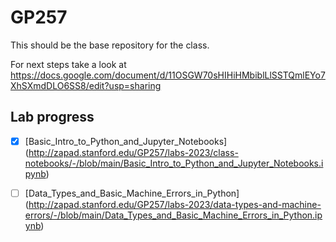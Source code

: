 # GP257

This should be the base repository for the class. 

For next steps take a look at https://docs.google.com/document/d/11OSGW70sHIHiHMbiblLlSSTQmlEYo7XhSXmdDLO6SS8/edit?usp=sharing

## Lab progress

- [x] [Basic_Intro_to_Python_and_Jupyter_Notebooks] (http://zapad.stanford.edu/GP257/labs-2023/class-notebooks/-/blob/main/Basic_Intro_to_Python_and_Jupyter_Notebooks.ipynb)

- [ ] [Data_Types_and_Basic_Machine_Errors_in_Python] (http://zapad.stanford.edu/GP257/labs-2023/data-types-and-machine-errors/-/blob/main/Data_Types_and_Basic_Machine_Errors_in_Python.ipynb)